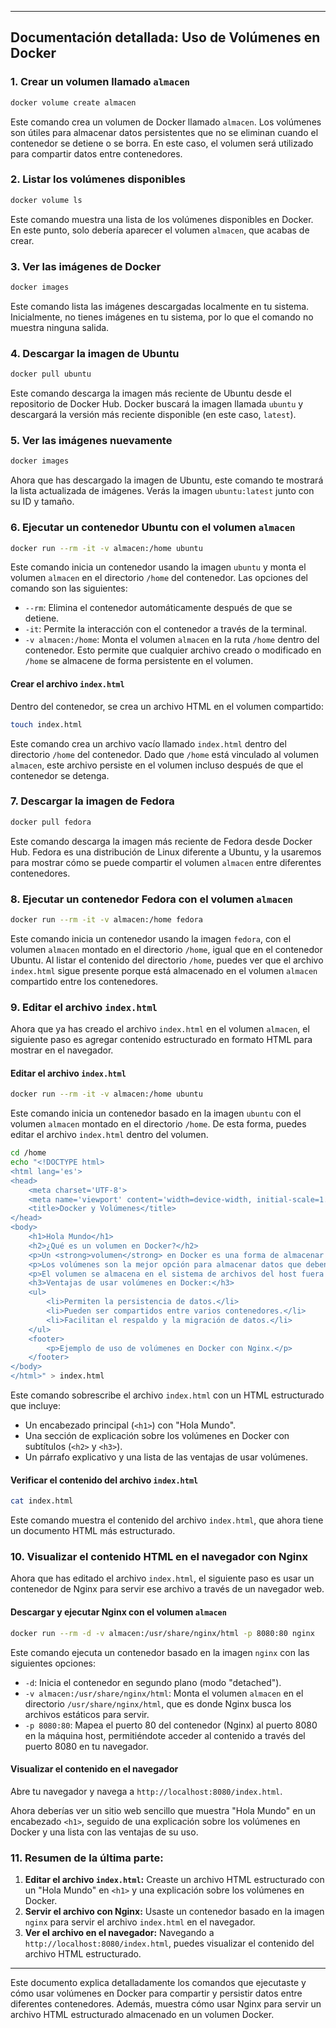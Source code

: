 
---

## Documentación detallada: Uso de Volúmenes en Docker

### 1. Crear un volumen llamado `almacen`
```bash
docker volume create almacen
```
Este comando crea un volumen de Docker llamado `almacen`. Los volúmenes son útiles para almacenar datos persistentes que no se eliminan cuando el contenedor se detiene o se borra. En este caso, el volumen será utilizado para compartir datos entre contenedores.

### 2. Listar los volúmenes disponibles
```bash
docker volume ls
```
Este comando muestra una lista de los volúmenes disponibles en Docker. En este punto, solo debería aparecer el volumen `almacen`, que acabas de crear.

### 3. Ver las imágenes de Docker
```bash
docker images
```
Este comando lista las imágenes descargadas localmente en tu sistema. Inicialmente, no tienes imágenes en tu sistema, por lo que el comando no muestra ninguna salida.

### 4. Descargar la imagen de Ubuntu
```bash
docker pull ubuntu
```
Este comando descarga la imagen más reciente de Ubuntu desde el repositorio de Docker Hub. Docker buscará la imagen llamada `ubuntu` y descargará la versión más reciente disponible (en este caso, `latest`).

### 5. Ver las imágenes nuevamente
```bash
docker images
```
Ahora que has descargado la imagen de Ubuntu, este comando te mostrará la lista actualizada de imágenes. Verás la imagen `ubuntu:latest` junto con su ID y tamaño.

### 6. Ejecutar un contenedor Ubuntu con el volumen `almacen`
```bash
docker run --rm -it -v almacen:/home ubuntu
```
Este comando inicia un contenedor usando la imagen `ubuntu` y monta el volumen `almacen` en el directorio `/home` del contenedor. Las opciones del comando son las siguientes:
- `--rm`: Elimina el contenedor automáticamente después de que se detiene.
- `-it`: Permite la interacción con el contenedor a través de la terminal.
- `-v almacen:/home`: Monta el volumen `almacen` en la ruta `/home` dentro del contenedor. Esto permite que cualquier archivo creado o modificado en `/home` se almacene de forma persistente en el volumen.

#### Crear el archivo `index.html`
Dentro del contenedor, se crea un archivo HTML en el volumen compartido:
```bash
touch index.html
```
Este comando crea un archivo vacío llamado `index.html` dentro del directorio `/home` del contenedor. Dado que `/home` está vinculado al volumen `almacen`, este archivo persiste en el volumen incluso después de que el contenedor se detenga.

### 7. Descargar la imagen de Fedora
```bash
docker pull fedora
```
Este comando descarga la imagen más reciente de Fedora desde Docker Hub. Fedora es una distribución de Linux diferente a Ubuntu, y la usaremos para mostrar cómo se puede compartir el volumen `almacen` entre diferentes contenedores.

### 8. Ejecutar un contenedor Fedora con el volumen `almacen`
```bash
docker run --rm -it -v almacen:/home fedora
```
Este comando inicia un contenedor usando la imagen `fedora`, con el volumen `almacen` montado en el directorio `/home`, igual que en el contenedor Ubuntu. Al listar el contenido del directorio `/home`, puedes ver que el archivo `index.html` sigue presente porque está almacenado en el volumen `almacen` compartido entre los contenedores.

### 9. Editar el archivo `index.html`

Ahora que ya has creado el archivo `index.html` en el volumen `almacen`, el siguiente paso es agregar contenido estructurado en formato HTML para mostrar en el navegador.

#### Editar el archivo `index.html`
```bash
docker run --rm -it -v almacen:/home ubuntu
```
Este comando inicia un contenedor basado en la imagen `ubuntu` con el volumen `almacen` montado en el directorio `/home`. De esta forma, puedes editar el archivo `index.html` dentro del volumen.

```bash
cd /home
echo "<!DOCTYPE html>
<html lang='es'>
<head>
    <meta charset='UTF-8'>
    <meta name='viewport' content='width=device-width, initial-scale=1.0'>
    <title>Docker y Volúmenes</title>
</head>
<body>
    <h1>Hola Mundo</h1>
    <h2>¿Qué es un volumen en Docker?</h2>
    <p>Un <strong>volumen</strong> en Docker es una forma de almacenar datos persistentes que pueden compartirse entre varios contenedores.</p>
    <p>Los volúmenes son la mejor opción para almacenar datos que deben persistir incluso cuando un contenedor es eliminado.</p>
    <p>El volumen se almacena en el sistema de archivos del host fuera del ciclo de vida de los contenedores, lo que asegura que los datos no se pierdan cuando el contenedor se detiene o se borra.</p>
    <h3>Ventajas de usar volúmenes en Docker:</h3>
    <ul>
        <li>Permiten la persistencia de datos.</li>
        <li>Pueden ser compartidos entre varios contenedores.</li>
        <li>Facilitan el respaldo y la migración de datos.</li>
    </ul>
    <footer>
        <p>Ejemplo de uso de volúmenes en Docker con Nginx.</p>
    </footer>
</body>
</html>" > index.html
```
Este comando sobrescribe el archivo `index.html` con un HTML estructurado que incluye:
- Un encabezado principal (`<h1>`) con "Hola Mundo".
- Una sección de explicación sobre los volúmenes en Docker con subtítulos (`<h2>` y `<h3>`).
- Un párrafo explicativo y una lista de las ventajas de usar volúmenes.

#### Verificar el contenido del archivo `index.html`
```bash
cat index.html
```
Este comando muestra el contenido del archivo `index.html`, que ahora tiene un documento HTML más estructurado.

### 10. Visualizar el contenido HTML en el navegador con Nginx

Ahora que has editado el archivo `index.html`, el siguiente paso es usar un contenedor de Nginx para servir ese archivo a través de un navegador web.

#### Descargar y ejecutar Nginx con el volumen `almacen`
```bash
docker run --rm -d -v almacen:/usr/share/nginx/html -p 8080:80 nginx
```
Este comando ejecuta un contenedor basado en la imagen `nginx` con las siguientes opciones:
- `-d`: Inicia el contenedor en segundo plano (modo "detached").
- `-v almacen:/usr/share/nginx/html`: Monta el volumen `almacen` en el directorio `/usr/share/nginx/html`, que es donde Nginx busca los archivos estáticos para servir.
- `-p 8080:80`: Mapea el puerto 80 del contenedor (Nginx) al puerto 8080 en la máquina host, permitiéndote acceder al contenido a través del puerto 8080 en tu navegador.

#### Visualizar el contenido en el navegador
Abre tu navegador y navega a `http://localhost:8080/index.html`.

Ahora deberías ver un sitio web sencillo que muestra "Hola Mundo" en un encabezado `<h1>`, seguido de una explicación sobre los volúmenes en Docker y una lista con las ventajas de su uso.

### 11. Resumen de la última parte:

1. **Editar el archivo `index.html`:** Creaste un archivo HTML estructurado con un "Hola Mundo" en `<h1>` y una explicación sobre los volúmenes en Docker.
2. **Servir el archivo con Nginx:** Usaste un contenedor basado en la imagen `nginx` para servir el archivo `index.html` en el navegador.
3. **Ver el archivo en el navegador:** Navegando a `http://localhost:8080/index.html`, puedes visualizar el contenido del archivo HTML estructurado.

---

Este documento explica detalladamente los comandos que ejecutaste y cómo usar volúmenes en Docker para compartir y persistir datos entre diferentes contenedores. Además, muestra cómo usar Nginx para servir un archivo HTML estructurado almacenado en un volumen Docker.

